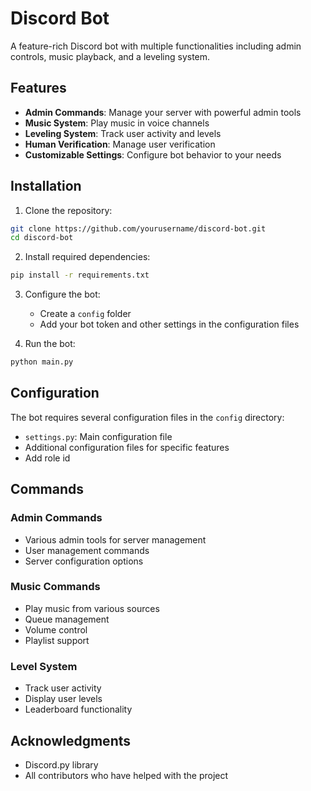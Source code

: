 # Discord Bot

A feature-rich Discord bot with multiple functionalities including admin controls, music playback, and a leveling system.

## Features

- **Admin Commands**: Manage your server with powerful admin tools
- **Music System**: Play music in voice channels
- **Leveling System**: Track user activity and levels
- **Human Verification**: Manage user verification
- **Customizable Settings**: Configure bot behavior to your needs

## Installation

1. Clone the repository:
```bash
git clone https://github.com/yourusername/discord-bot.git
cd discord-bot
```

2. Install required dependencies:
```bash
pip install -r requirements.txt
```

3. Configure the bot:
   - Create a `config` folder
   - Add your bot token and other settings in the configuration files

4. Run the bot:
```bash
python main.py
```

## Configuration

The bot requires several configuration files in the `config` directory:

- `settings.py`: Main configuration file
- Additional configuration files for specific features
- Add role id

## Commands

### Admin Commands
- Various admin tools for server management
- User management commands
- Server configuration options

### Music Commands
- Play music from various sources
- Queue management
- Volume control
- Playlist support

### Level System
- Track user activity
- Display user levels
- Leaderboard functionality

## Acknowledgments

- Discord.py library
- All contributors who have helped with the project
